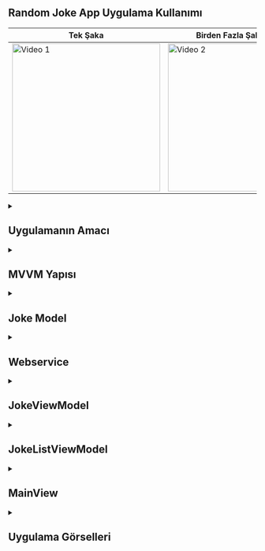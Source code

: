 ## Random Joke App Uygulama Kullanımı
| Tek Şaka | Birden Fazla Şaka İsteği |
|---------|---------|
| <img src="https://github.com/user-attachments/assets/1c9e0254-91f7-468d-87ee-33cfc7482cdf" alt="Video 1" width="300"/> | <img src="https://github.com/user-attachments/assets/497ceaac-9f46-48a5-8e5c-bf05148499f5" alt="Video 2" width="300"/> |


 <details>
    <summary><h2>Uygulamanın Amacı</h2></summary>
    Proje Amacı
   Bu uygulama, kullanıcıların rastgele şakalar görüntülemesini sağlayan basit bir kullanıcı arayüzü sunar. Kullanıcı, "New Joke" butonuna tıkladığında yeni bir şaka alır. Uygulamanın temel amacı, kullanıcıların günlük yaşamlarına biraz neşe katmak ve rastgele şaka paylaşımı ile eğlenceli bir deneyim sunmaktır.
  </details>  

  <details>
    <summary><h2>MVVM Yapısı</h2></summary>
    Bu proje, MVVM (Model-View-ViewModel) mimarisi kullanılarak tasarlanmıştır.
    Model: Joke yapısı, şakanın içeriğini temsil eder ve ağdan gelen verileri işler. Ayrıca, Webservice sınıfı, veri çekme işlevselliğini yönetir.
    View: MainView, kullanıcı arayüzünü temsil eder. Kullanıcı, bu arayüz üzerinden şakaları görüntüler ve yeni şakalar alır.
    ViewModel: JokeListViewModel, model ile görünüm arasında bir köprü görevi görür. Veriyi işler ve günceller; bu sayede UI katmanı, model katmanındaki değişikliklerden haberdar olur ve otomatik olarak güncellenir.
     Bu yapı, uygulamanın daha iyi bir şekilde yönetilmesini ve genişletilmesini sağlar. Kullanıcı arayüzü ve iş mantığı arasında net bir ayrım oluşturarak, kodun okunabilirliğini ve sürdürülebilirliğini artırır.
  </details> 

  <details>
    <summary><h2>Joke Model</h2></summary>
    struct Joke: Şaka verilerini temsil eden model yapısıdır. Codable protokolünü benimseyerek JSON verilerini kolayca çözebilir. type, setup, punchline, ve id gibi alanlara sahiptir.

    
    ```
      struct Joke : Codable {
    let type: String
    let setup: String
    let punchline: String
    let id : Int
    }


    ```
  </details> 

  <details>
    <summary><h2>Webservice</h2></summary>
    class Webservice: Uygulamanın şaka verilerini indirmek için kullanılan servis katmanıdır. downloadJoke(url: URL) metodu, belirtilen URL'den şaka verilerini çeker ve bunları Joke modeline dönüştürmek için JSONDecoder kullanır. Bu yapı, ağ isteklerini yöneterek uygulamanın veri akışını düzenler
    
    ```
        class Webservice {
    
    
    func downloadJoke(url: URL) async throws -> Joke {
        
        let (data, _) = try await URLSession.shared.data(from: url)
        
        do{
            let joke = try JSONDecoder().decode(Joke.self, from: data)
            return joke
        } catch {
            print("Error decoding Joke: \(error)")
            throw error
        }
    }
    
    
    
    }



    
    ```
  </details> 


  <details>
    <summary><h2>JokeViewModel</h2></summary>
    struct JokeViewModel: Bir Joke nesnesini temsil eden bir sarmalayıcıdır. Bu yapı, Joke nesnesinin belirli alanlarını (id, setup, punchline, type) kolayca erişilebilir hale getirir. Bu, UI katmanı için daha temiz bir veri yönetimi sağlar.
    
    ```

    struct JokeViewModel {
    let joke: Joke
    
    var id: Int {
        joke.id
    }
    
    var punchline: String {
        joke.punchline
    }
    
    var setup: String {
        joke.setup
    }
    
    var type: String {
        joke.type
    }
    }


    ```
  </details> 

  <details>
    <summary><h2>JokeListViewModel</h2></summary>
    @Published var jokeList: Şaka verilerini depolamak için kullanılan bir dizidir. @Published özelliği sayesinde, bu liste güncellendiğinde kullanıcı arayüzü otomatik olarak güncellenir.
    downloadJokesAsync(url: URL): Asenkron bir fonksiyon olup, belirtilen URL'den şaka indirir. İndirdiği şakayı JokeViewModel ile sarmalayarak jokeList dizisine ekler. Bu yapı, uygulamanın asenkron işlemlerini yönetir ve kullanıcı deneyimini iyileştirir.
    
    ```
            @MainActor
    class JokeListViewModel : ObservableObject {
    
    @Published var jokeList = [JokeViewModel]()
    let webservice = Webservice()
   
    
    func downloadJokesAsync(url: URL) async {
        do {
            let Joke = try await webservice.downloadJoke(url: url)
            self.jokeList.append(JokeViewModel(joke: Joke))
            
        } catch {
            
        }
    }
    
    }


    ```
  </details> 

  <details>
    <summary><h2>MainView</h2></summary>
    @ObservedObject var jokeListViewModel: JokeListViewModel: Uygulama, JokeListViewModel sınıfını gözlemleyerek şaka listesini günceller. Bu yapı, MVVM (Model-View-ViewModel) mimarisinin bir parçasıdır.
    @State private var sakla: Kullanıcının yeni bir şaka alırken mevcut şakaları temizleyip temizlemeyeceğini kontrol eden bir değişkendir. Bu değişkenin değeri değiştiğinde, arayüz otomatik olarak güncellenir.
    body: Uygulamanın ana görsel bileşenini tanımlar. Kullanıcı arayüzü, bir NavigationStack, ScrollView ve bir dizi buton içerir. Şaka listesi burada görüntülenir.
    Button: "New Joke" butonuna tıklandığında, jokeListViewModel aracılığıyla yeni bir şaka indirilir. sakla değişkenine bağlı olarak mevcut şakaların durumu yönetilir.
    
    ```
       struct MainView: View {
    
    @ObservedObject var jokeListViewModel: JokeListViewModel
    @State private var sakla = true
    
    init() {
        self.jokeListViewModel = JokeListViewModel()
    }
    
    var body: some View {
        NavigationStack {
            VStack {
                Spacer()
                
                ScrollView {
                    VStack(spacing: 20) {
                        ForEach(jokeListViewModel.jokeList, id: \.id) { joke in
                            VStack {
                                Text(joke.type)
                                    .font(.headline)
                                    .padding()
                                Text(joke.setup)
                                    .padding()
                                Text(joke.punchline)
                                    .padding()
                                    .foregroundColor(.gray)
                            }
                            .frame(maxWidth: .infinity)
                            .background(Color.white)
                            .cornerRadius(10)
                            .shadow(radius: 5)
                            .padding()
                        }
                    }
                    .padding()
                }
                Button {
                    Task {
                        if sakla {
                    jokeListViewModel.jokeList.removeAll(keepingCapacity: true)
                        }
                    await jokeListViewModel.downloadJokesAsync(url: URL(string: "https://official-joke-api.appspot.com/random_joke")!)
                    }
                } label: {
                    Text("New Joke")
                        .font(.headline)
                        .padding()
                        .background(Color.blue)
                        .foregroundColor(.white)
                        .cornerRadius(10)
                }
                .padding()
            }.toolbar(content: {
                Button {
                    self.sakla.toggle()
                } label: {
                    Text(sakla ? "Hide" : "Show")
                }

            })
            .navigationTitle("Random Joke App")
        }
        .task {
            await jokeListViewModel.downloadJokesAsync(url: URL(string: "https://official-joke-api.appspot.com/random_joke")!)
        }
    }
    }



    ```
  </details> 

<details>
    <summary><h2>Uygulama Görselleri </h2></summary>
    
    
 <table style="width: 100%;">
    <tr>
        <td style="text-align: center; width: 16.67%;">
            <h4 style="font-size: 14px;">Kullanıcının İsteğine Göre Tek Şaka </h4>
            <img src="https://github.com/user-attachments/assets/d5796e64-d650-4471-b8b5-710112a6017f" style="width: 100%; height: auto;">
        </td>
        <td style="text-align: center; width: 16.67%;">
            <h4 style="font-size: 14px;">Kullanıcının İsteğine Göre  Çoklu Şaka</h4>
            <img src="https://github.com/user-attachments/assets/eff20e48-5798-41dd-b3e0-00af86fbd7ec" style="width: 100%; height: auto;">
        </td>
    </tr>
</table>
  </details> 
